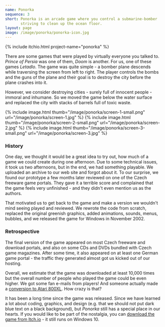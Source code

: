 ```yaml
---
name: Ponorka
sequence: 3
short: Ponorka is an arcade game where you control a submarine-bomber
       striving to clean up the ocean floor.
layout: page
image: /image/ponorka/ponorka-icon.jpg
---
```

{% include itchio.html project-name="ponorka" %}

There are some games that were played by virtually everyone you talked to.
_Prince of Persia_ was one of them, _Doom_ is another. For us, one of these
games _Letadlo_. The game was quite simple - a bomber plane descends while
traversing the screen from left to right. The player controls the bombs and
the guns of the plane and their goal is to destroy the city before the plane
crashes into it.

However, we consider destroying cities - surely full of innocent people -
immoral and inhumane. So we moved the game below the water surface and replaced
the city with stacks of barrels full of toxic waste.

<div class="images">
  {% include image.html thumb="/image/ponorka/screen-1-small.png"
                        url="/image/ponorka/screen-1.jpg" %}
  {% include image.html thumb="/image/ponorka/screen-2-small.png"
                        url="/image/ponorka/screen-2.jpg" %}
  {% include image.html thumb="/image/ponorka/screen-3-small.png"
                        url="/image/ponorka/screen-3.jpg" %}
</div>

### History

One day, we thought it would be a great idea to try out, how much of a game we
could create during one afternoon. Due to some technical issues, it took us two
afternoons, but in the end, we had something playable. We uploaded an archive
to our web site and forgot about it. To our surprise, we found our prototype a
few months later reviewed on one of the Czech freeware game portals. They gave
it a terrible score and complained that the game feels very unfinished - and
they didn't even mention us as the authors.

That motivated us to get back to the game and make a version we wouldn't mind
seeing played and reviewed. We rewrote the code from scratch, replaced the
original greenish graphics, added animations, sounds, menus, bubbles, and we
released the game for Windows in November 2002. 

### Retrospective

The final version of the game appeared on
most Czech freeware and download portals, and also on some CDs and DVDs bundled
with Czech game magazines. After some time, it also appeared on at least one
German game portal - the traffic they generated almost got us kicked out of our
hosting.

Overall, we estimate that the game was downloaded at least 10,000 times but the
overall number of people who played the game could be even higher. We got some
fan e-mails from players! And someone actually made a [conversion to Atari
800XL](http://abbuc.de/~bunsen/OcDetox.html). How crazy is that?

It has been a long time since the game was released. Since we have learned a lot
about coding, graphics, and design (e.g. that we should not put dark blue text
on a black background), but _Ponorka_ still has a special place in our hearts.
If you would like to be part of the nostalgia, you can [download the game from
Itch.io](https://trionteam.itch.io/ponorka) - it still runs on Windows 10.
